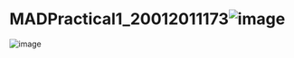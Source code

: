 # MADPractical1_20012011173![image](https://user-images.githubusercontent.com/111722484/186213071-ac70bdfa-f0c6-4f65-96b6-4d1aeb7fe99c.png)
![image](https://user-images.githubusercontent.com/111722484/186213819-63e85dfe-653c-4ed4-ad1f-7850bd74e0c6.png)

